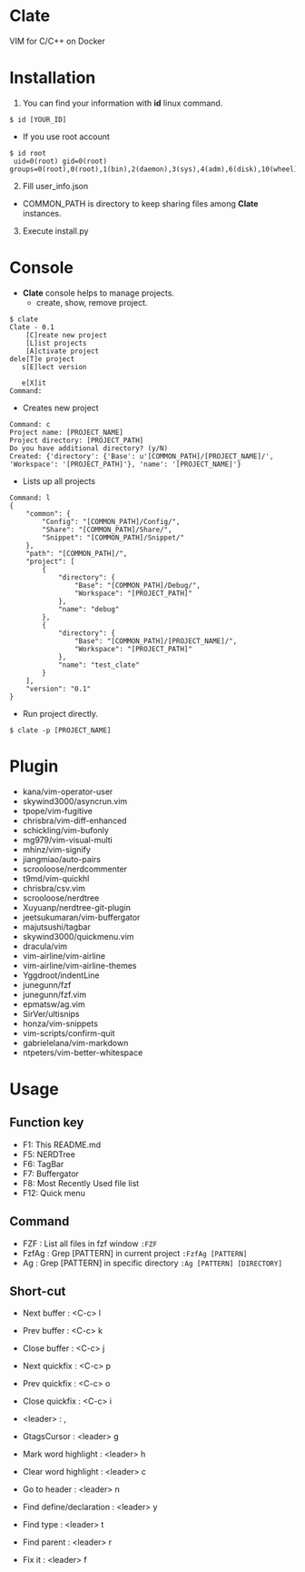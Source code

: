 # Clate
VIM for C/C++ on Docker

# Installation
1. You can find your information with **id** linux command.
```
$ id [YOUR_ID]
```
  - If you use root account
```
$ id root
 uid=0(root) gid=0(root) groups=0(root),0(root),1(bin),2(daemon),3(sys),4(adm),6(disk),10(wheel),11(floppy),20(dialout),26(tape),27(video)
```
2. Fill user_info.json
  - COMMON_PATH is directory to keep sharing files among **Clate** instances.
3. Execute install.py

# Console
* **Clate** console helps to manage projects.
  - create, show, remove project.
```
$ clate
Clate - 0.1
    [C]reate new project
    [L]ist projects
    [A]ctivate project
dele[T]e project
   s[E]lect version

   e[X]it
Command:
```
* Creates new project
```
Command: c
Project name: [PROJECT_NAME]
Project directory: [PROJECT_PATH]
Do you have additional directory? (y/N)
Created: {'directory': {'Base': u'[COMMON_PATH]/[PROJECT_NAME]/', 'Workspace': '[PROJECT_PATH]'}, 'name': '[PROJECT_NAME]'}
```
* Lists up all projects
```
Command: l
{
    "common": {
        "Config": "[COMMON_PATH]/Config/",
        "Share": "[COMMON_PATH]/Share/",
        "Snippet": "[COMMON_PATH]/Snippet/"
    },
    "path": "[COMMON_PATH]/",
    "project": [
        {
            "directory": {
                "Base": "[COMMON_PATH]/Debug/",
                "Workspace": "[PROJECT_PATH]"
            },
            "name": "debug"
        },
        {
            "directory": {
                "Base": "[COMMON_PATH]/[PROJECT_NAME]/",
                "Workspace": "[PROJECT_PATH]"
            },
            "name": "test_clate"
        }
    ],
    "version": "0.1"
}
```
* Run project directly.
```
$ clate -p [PROJECT_NAME]
```

# Plugin
* kana/vim-operator-user
* skywind3000/asyncrun.vim
* tpope/vim-fugitive
* chrisbra/vim-diff-enhanced
* schickling/vim-bufonly
* mg979/vim-visual-multi
* mhinz/vim-signify
* jiangmiao/auto-pairs
* scrooloose/nerdcommenter
* t9md/vim-quickhl
* chrisbra/csv.vim
* scrooloose/nerdtree
* Xuyuanp/nerdtree-git-plugin
* jeetsukumaran/vim-buffergator
* majutsushi/tagbar
* skywind3000/quickmenu.vim
* dracula/vim
* vim-airline/vim-airline
* vim-airline/vim-airline-themes
* Yggdroot/indentLine
* junegunn/fzf
* junegunn/fzf.vim
* epmatsw/ag.vim
* SirVer/ultisnips
* honza/vim-snippets
* vim-scripts/confirm-quit
* gabrielelana/vim-markdown
* ntpeters/vim-better-whitespace

# Usage

## Function key
* F1: This README.md
* F5: NERDTree
* F6: TagBar
* F7: Buffergator
* F8: Most Recently Used file list
* F12: Quick menu

## Command
* FZF       : List all files in fzf window
```:FZF```
* FzfAg     : Grep [PATTERN] in current project
```:FzfAg [PATTERN]```
* Ag        : Grep [PATTERN] in specific directory
```:Ag [PATTERN] [DIRECTORY]```

## Short-cut
* Next buffer               : &lt;C-c> l
* Prev buffer               : &lt;C-c> k
* Close buffer              : &lt;C-c> j

* Next quickfix             : &lt;C-c> p
* Prev quickfix             : &lt;C-c> o
* Close quickfix            : &lt;C-c> i

* &lt;leader>               : ,
* GtagsCursor               : &lt;leader> g
* Mark word highlight       : &lt;leader> h
* Clear word highlight      : &lt;leader> c
* Go to header              : &lt;leader> n
* Find define/declaration   : &lt;leader> y
* Find type                 : &lt;leader> t
* Find parent               : &lt;leader> r
* Fix it                    : &lt;leader> f

